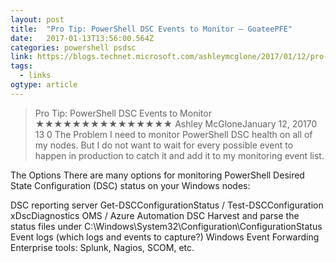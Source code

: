 ```yaml
---
layout: post 
title:  "Pro Tip: PowerShell DSC Events to Monitor – GoateePFE" 
date:   2017-01-13T13:56:00.564Z 
categories: powershell psdsc
link: https://blogs.technet.microsoft.com/ashleymcglone/2017/01/12/pro-tip-powershell-dsc-events-to-monitor/ 
tags:
  - links
ogtype: article 
---
```


> Pro Tip: PowerShell DSC Events to Monitor
★★★★★★★★★★★★★★★
Ashley McGloneJanuary 12, 20170 
13
0
 The Problem
I need to monitor PowerShell DSC health on all of my nodes. But I do not want to wait for every possible event to happen in production to catch it and add it to my monitoring event list.

The Options
There are many options for monitoring PowerShell Desired State Configuration (DSC) status on your Windows nodes:

DSC reporting server
Get-DSCConfigurationStatus / Test-DSCConfiguration
xDscDiagnostics
OMS / Azure Automation DSC
Harvest and parse the status files under C:\Windows\System32\Configuration\ConfigurationStatus\
Event logs (which logs and events to capture?)
Windows Event Forwarding
Enterprise tools: Splunk, Nagios, SCOM, etc.
